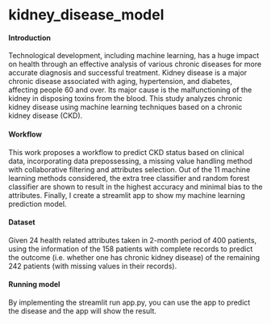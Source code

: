 # kidney_disease_model
#### Introduction
Technological development, including machine learning, has a huge impact on health through an effective analysis of various chronic diseases for more accurate diagnosis and successful treatment. Kidney disease is a major chronic disease associated with aging, hypertension, and diabetes, affecting people 60 and over. Its major cause is the malfunctioning of the kidney in disposing toxins from the blood. This study analyzes chronic kidney disease using machine learning techniques based on a chronic kidney disease (CKD).
#### Workflow
This work proposes a workflow to predict CKD status based on clinical data, incorporating data prepossessing, a missing value handling method with collaborative filtering and attributes selection. Out of the 11 machine learning methods considered, the extra tree classifier and random forest classifier are shown to result in the highest accuracy and minimal bias to the attributes. Finally, I create a streamlit app to show my machine learning prediction model. 
#### Dataset
Given 24 health related attributes taken in 2-month period of 400 patients, using the information of the 158 patients with complete records to predict the outcome (i.e. whether one has chronic kidney disease) of the remaining 242 patients (with missing values in their records).
#### Running model
By implementing the streamlit run app.py, you can use the app to predict the disease and the app will show the result.
